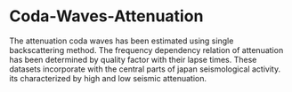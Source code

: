# Coda-Waves-Attenuation
The attenuation coda waves has been estimated using single backscattering method. The frequency dependency relation of attenuation has been determined by quality factor with their lapse times. These datasets incorporate with the central parts of japan seismological activity. its characterized by high and low seismic attenuation.
